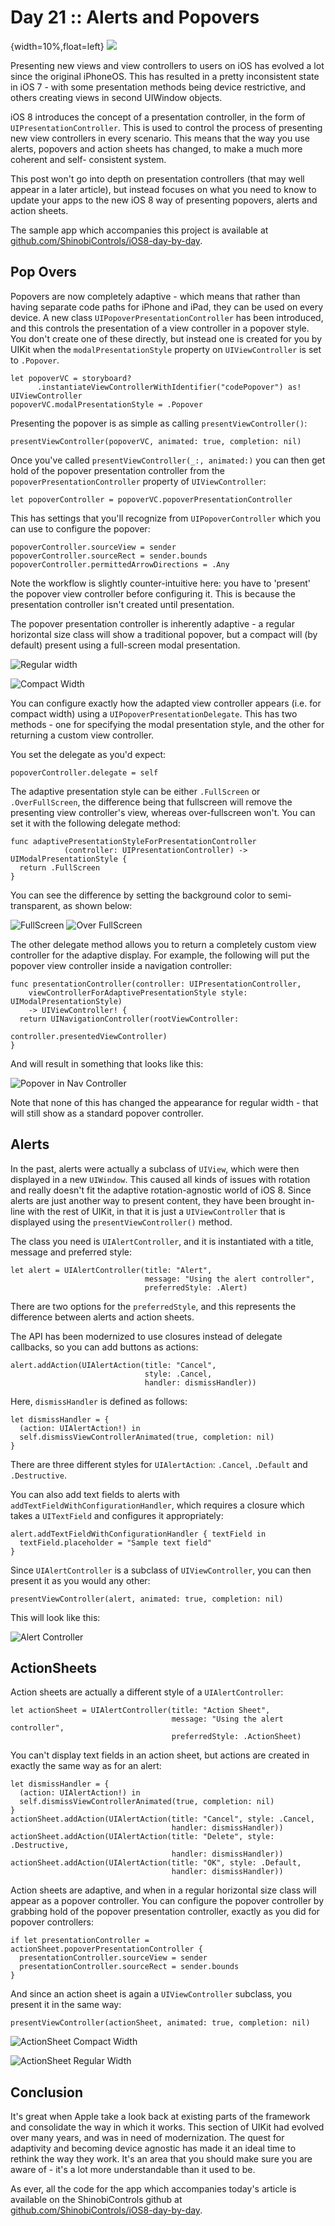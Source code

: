 # Day 21 :: Alerts and Popovers

{width=10%,float=left}
![](images/21/thumbnail.png)

Presenting new views and view controllers to users on iOS has evolved a lot
since the original iPhoneOS. This has resulted in a pretty inconsistent state in
iOS 7 - with some presentation methods being device restrictive, and others
creating views in second UIWindow objects.

iOS 8 introduces the concept of a presentation controller, in the form of 
`UIPresentationController`. This is used to control the process of presenting
new view controllers in every scenario. This means that the way you use alerts,
popovers and action sheets has changed, to make a much more coherent and self-
consistent system.

This post won't go into depth on presentation controllers (that may well appear
in a later article), but instead focuses on what you need to know to update your
apps to the new iOS 8 way of presenting popovers, alerts and action sheets.

The sample app which accompanies this project is available at
[github.com/ShinobiControls/iOS8-day-by-day](https://github.com/ShinobiControls/iOS8-day-by-day).

## Pop Overs

Popovers are now completely adaptive - which means that rather than having
separate code paths for iPhone and iPad, they can be used on every device. A new
class `UIPopoverPresentationController` has been introduced, and this controls
the presentation of a view controller in a popover style. You don't create one
of these directly, but instead one is created for you by UIKit when the 
`modalPresentationStyle` property on `UIViewController` is set to `.Popover`.

    let popoverVC = storyboard?
          .instantiateViewControllerWithIdentifier("codePopover") as! UIViewController
    popoverVC.modalPresentationStyle = .Popover

Presenting the popover is as simple as calling `presentViewController()`:

    presentViewController(popoverVC, animated: true, completion: nil)

Once you've called `presentViewController(_:, animated:)` you can then get hold of the popover presentation controller from the
`popoverPresentationController` property of `UIViewController`:

    let popoverController = popoverVC.popoverPresentationController

This has settings that you'll recognize from `UIPopoverController` which you can
use to configure the popover:

    popoverController.sourceView = sender
    popoverController.sourceRect = sender.bounds
    popoverController.permittedArrowDirections = .Any

Note the workflow is slightly counter-intuitive here: you have to 'present'
the popover view controller before configuring it. This is because the
presentation controller isn't created until presentation.

The popover presentation controller is inherently adaptive - a regular
horizontal size class will show a traditional popover, but a compact will (by
default) present using a full-screen modal presentation.

![Regular width](images/21/popover-regular-width.png)

![Compact Width](images/21/popover-compact-width.png)

You can configure exactly how the adapted view controller appears (i.e. for 
compact width) using a `UIPopoverPresentationDelegate`. This has two methods -
one for specifying the modal presentation style, and the other for returning a
custom view controller.

You set the delegate as you'd expect:

    popoverController.delegate = self

The adaptive presentation style can be either `.FullScreen` or `.OverFullScreen`,
the difference being that fullscreen will remove the presenting view controller's
view, whereas over-fullscreen won't. You can set it with the following delegate
method:

    func adaptivePresentationStyleForPresentationController
                (controller: UIPresentationController) -> UIModalPresentationStyle {
      return .FullScreen
    }

You can see the difference by setting the background color to semi-transparent, 
as shown below:

![FullScreen](images/21/popover-fullscreen.png)
![Over FullScreen](images/21/popover-over-fullscreen.png)

The other delegate method allows you to return a completely custom view
controller for the adaptive display. For example, the following will put the
popover view controller inside a navigation controller:

    func presentationController(controller: UIPresentationController, 
        viewControllerForAdaptivePresentationStyle style: UIModalPresentationStyle)
        -> UIViewController! {
      return UINavigationController(rootViewController:
                                                  controller.presentedViewController)
    }

And will result in something that looks like this:

![Popover in Nav Controller](images/21/popover-navcontroller.png)

Note that none of this has changed the appearance for regular width - that will
still show as a standard popover controller.

## Alerts

In the past, alerts were actually a subclass of `UIView`, which were then
displayed in a new `UIWindow`. This caused all kinds of issues with rotation and
really doesn't fit the adaptive rotation-agnostic world of iOS 8. Since alerts
are just another way to present content, they have been brought in-line with the
rest of UIKit, in that it is just a `UIViewController` that is displayed using
the `presentViewController()` method.

The class you need is `UIAlertController`, and it is instantiated with a title,
message and preferred style:

    let alert = UIAlertController(title: "Alert",
                                  message: "Using the alert controller",
                                  preferredStyle: .Alert)

There are two options for the `preferredStyle`, and this represents the
difference between alerts and action sheets.

The API has been modernized to use closures instead of delegate callbacks, so
you can add buttons as actions:

    alert.addAction(UIAlertAction(title: "Cancel",
                                  style: .Cancel,
                                  handler: dismissHandler))

Here, `dismissHandler` is defined as follows:

    let dismissHandler = {
      (action: UIAlertAction!) in
      self.dismissViewControllerAnimated(true, completion: nil)
    }

There are three different styles for `UIAlertAction`: `.Cancel`, `.Default` and
`.Destructive`.

You can also add text fields to alerts with
`addTextFieldWithConfigurationHandler`, which requires a closure which takes a
`UITextField` and configures it appropriately:

    alert.addTextFieldWithConfigurationHandler { textField in
      textField.placeholder = "Sample text field"
    }

Since `UIAlertController` is a subclass of `UIViewController`, you can then
present it as you would any other:

    presentViewController(alert, animated: true, completion: nil)

This will look like this:

![Alert Controller](images/21/alert-controller.png)

## ActionSheets

Action sheets are actually a different style of a `UIAlertController`:

    let actionSheet = UIAlertController(title: "Action Sheet",
                                        message: "Using the alert controller",
                                        preferredStyle: .ActionSheet)

You can't display text fields in an action sheet, but actions are created in
exactly the same way as for an alert:

    let dismissHandler = {
      (action: UIAlertAction!) in
      self.dismissViewControllerAnimated(true, completion: nil)
    }
    actionSheet.addAction(UIAlertAction(title: "Cancel", style: .Cancel,
                                        handler: dismissHandler))
    actionSheet.addAction(UIAlertAction(title: "Delete", style: .Destructive,
                                        handler: dismissHandler))
    actionSheet.addAction(UIAlertAction(title: "OK", style: .Default,
                                        handler: dismissHandler))

Action sheets are adaptive, and when in a regular horizontal size class will
appear as a popover controller. You can configure the popover controller by
grabbing hold of the popover presentation controller, exactly as you did for
popover controllers:

    if let presentationController = actionSheet.popoverPresentationController {
      presentationController.sourceView = sender
      presentationController.sourceRect = sender.bounds
    }

And since an action sheet is again a `UIViewController` subclass, you present it
in the same way:

    presentViewController(actionSheet, animated: true, completion: nil)

![ActionSheet Compact Width](images/21/actionsheet-compact-width.png)

![ActionSheet Regular Width](images/21/actionsheet-regular-width.png)

## Conclusion

It's great when Apple take a look back at existing parts of the framework and
consolidate the way in which it works. This section of UIKit had evolved over
many years, and was in need of modernization. The quest for adaptivity and
becoming device agnostic has made it an ideal time to rethink the way they work.
It's an area that you should make sure you are aware of - it's a lot more
understandable than it used to be.

As ever, all the code for the app which accompanies today's article is available on
the ShinobiControls github at
[github.com/ShinobiControls/iOS8-day-by-day](https://github.com/ShinobiControls/iOS8-day-by-day).
